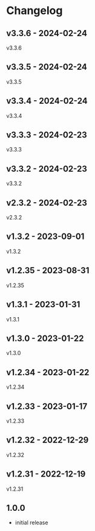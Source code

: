 # Changelog

## v3.3.6 - 2024-02-24

v3.3.6

## v3.3.5 - 2024-02-24

v3.3.5

## v3.3.4 - 2024-02-24

v3.3.4

## v3.3.3 - 2024-02-23

v3.3.3

## v3.3.2 - 2024-02-23

v3.3.2

## v2.3.2 - 2024-02-23

v2.3.2

## v1.3.2 - 2023-09-01

v1.3.2

## v1.2.35 - 2023-08-31

v1.2.35

## v1.3.1 - 2023-01-31

v1.3.1

## v1.3.0 - 2023-01-22

v1.3.0

## v1.2.34 - 2023-01-22

v1.2.34

## v1.2.33 - 2023-01-17

v1.2.33

## v1.2.32 - 2022-12-29

v1.2.32

## v1.2.31 - 2022-12-19

v1.2.31

## 1.0.0

- initial release
